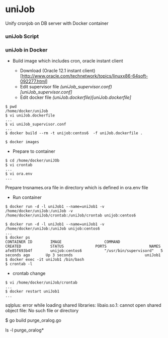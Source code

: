 # uniJob
Unify cronjob on DB server with Docker container
 
### uniJob Script


### uniJob in Docker

* Build image which includes cron, oracle instant client

	- Download (Oracle 12.1 instant client)[http://www.oracle.com/technetwork/topics/linuxx86-64soft-092277.html]
	- Edit supervisor file *(uniJob_supervisor.conf)[uniJob_supervisor.conf]*
	- Edit docker file *(uniJob.dockerfile)[uniJob.dockerfile]*
	
```command
$ pwd
/home/docker/uniJob
$ vi uniJob.dockerfile
...
$ vi uniJob_supervisor.conf
...
$ docker build --rm -t unijob:centos6  -f uniJob.dockerfile .

$ docker images

```

* Prepare to container

```command
$ cd /home/docker/uniJOb
$ vi crontab
...
$ vi ora.env
...
```
Prepare tnsnames.ora file in directory which is defined in ora.env file 

* Run container

```linux
$ docker run -d -l uniJob1 --name=uniJob1 -v /home/docker/uniJob:/uniJob -v /home/docker/uniJob/crontab:/uniJob/crontab unijob:centos6 

$ docker run -d -l uniJob1 --name=uniJob1 -v /home/docker/uniJob:/uniJob unijob:centos6 
...
$ docker ps 
CONTAINER ID        IMAGE                   COMMAND                  CREATED             STATUS              PORTS                   NAMES
afe85f693b4f        unijob:centos6          "/usr/bin/supervisord"   5 seconds ago       Up 3 seconds                                uniJob1
$ docker exec -it uniJob1 /bin/bash
$ crontab -l

```

* crontab change

```shell
$ vi /home/docker/uniJob/crontab
...
$ docker restart uniJob1
...
```

sqlplus: error while loading shared libraries: libaio.so.1: cannot open shared object file: No such file or directory

$ go build purge_oralog.go

ls -l purge_oralog*


